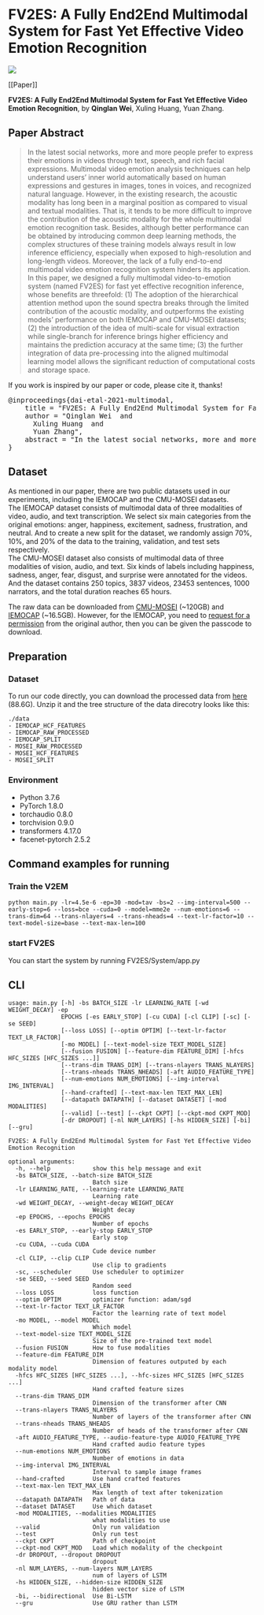 # FV2ES: A Fully End2End Multimodal System for Fast Yet Effective Video Emotion Recognition

![](https://img.shields.io/badge/python-3.6+-blue.svg)

[[Paper]]

**FV2ES: A Fully End2End Multimodal System for Fast Yet Effective Video Emotion Recognition**, by **Qinglan Wei**, Xuling Huang, Yuan Zhang.

## Paper Abstract

> In the latest social networks, more and more people prefer to express their emotions in videos through text, speech, and rich facial expressions. Multimodal video emotion analysis techniques can help understand users’ inner world automatically based on human expressions and gestures in images, tones in voices, and recognized natural language. However, in the existing research, the acoustic modality has long been in a marginal position as compared to visual and textual modalities. That is, it tends to be more difficult to improve the contribution of the acoustic modality for the whole multimodal emotion recognition task. Besides, although better performance can be obtained by introducing common deep learning methods, the complex structures of these training models always result in low inference efficiency, especially when exposed to high-resolution and long-length videos. Moreover, the lack of a fully end-to-end multimodal video emotion recognition system hinders its application. In this paper, we designed a fully multimodal video-to-emotion system (named FV2ES) for fast yet effective recognition inference, whose benefits are threefold: (1) The adoption of the hierarchical attention method upon the sound spectra breaks through the limited contribution of the acoustic modality, and outperforms the existing models’ performance on both IEMOCAP and CMU-MOSEI datasets; (2) the introduction of the idea of multi-scale for visual extraction while single-branch for inference brings higher efficiency and maintains the prediction accuracy at the same time; (3) the further integration of data pre-processing into the aligned multimodal learning model allows the significant reduction of computational costs and storage space.

If you work is inspired by our paper or code, please cite it, thanks!

<pre>
@inproceedings{dai-etal-2021-multimodal,
    title = "FV2ES: A Fully End2End Multimodal System for Fast Yet Effective Video Emotion Recognition",
    author = "Qinglan Wei  and
      Xuling Huang  and
      Yuan Zhang",
    abstract = "In the latest social networks, more and more people prefer to express their emotions in videos through text, speech, and rich facial expressions. Multimodal video emotion analysis techniques can help understand users’ inner world automatically based on human expressions and gestures in images, tones in voices, and recognized natural language. However, in the existing research, the acoustic modality has long been in a marginal position as compared to visual and textual modalities. That is, it tends to be more difficult to improve the contribution of the acoustic modality for the whole multimodal emotion recognition task. Besides, although better performance can be obtained by introducing common deep learning methods, the complex structures of these training models always result in low inference efficiency, especially when exposed to high-resolution and long-length videos. Moreover, the lack of a fully end-to-end multimodal video emotion recognition system hinders its application. In this paper, we designed a fully multimodal video-to-emotion system (named FV2ES) for fast yet effective recognition inference, whose benefits are threefold: (1) The adoption of the hierarchical attention method upon the sound spectra breaks through the limited contribution of the acoustic modality, and outperforms the existing models’ performance on both IEMOCAP and CMU-MOSEI datasets; (2) the introduction of the idea of multi-scale for visual extraction while single-branch for inference brings higher efficiency and maintains the prediction accuracy at the same time; (3) the further integration of data pre-processing into the aligned multimodal learning model allows the significant reduction of computational costs and storage space.",
}
</pre>

## Dataset

As mentioned in our paper, there are two public datasets used in our experiments, including the IEMOCAP and the CMU-MOSEI datasets.  
The IEMOCAP dataset consists of multimodal data of three modalities of video, audio, and text transcription. We select six main categories from the original emotions: anger, happiness, excitement, sadness, frustration, and neutral. And to create a new split for the dataset, we randomly assign 70%, 10%, and 20% of the data to the training, validation, and test sets respectively.  
The CMU-MOSEI dataset also consists of multimodal data of three modalities of vision, audio, and text. Six kinds of labels including happiness, sadness, anger, fear, disgust, and surprise were annotated for the videos. And the dataset contains 250 topics, 3837 videos, 23453 sentences, 1000 narrators, and the total duration reaches 65 hours.  

The raw data can be downloaded from [CMU-MOSEI](http://immortal.multicomp.cs.cmu.edu/raw_datasets/CMU_MOSEI.zip) (~120GB) and [IEMOCAP](https://hkustconnect-my.sharepoint.com/:u:/g/personal/wdaiai_connect_ust_hk/EdZoawxqQ01Ej38NpflFZPEB4zYR9RxIPcaAPcFU77qFgQ?e=7efIl0) (~16.5GB). However, for the IEMOCAP, you need to [request for a permission](https://sail.usc.edu/iemocap/iemocap_release.htm) from the original author, then you can be given the passcode to download.

## Preparation

### Dataset

To run our code directly, you can download the processed data from [here](https://hkustconnect-my.sharepoint.com/:u:/g/personal/wdaiai_connect_ust_hk/EbEzVnCduqVNuT_LvuRApVQBagraPx7nGqIEHgdnGPjN7g?e=zeMtct) (88.6G). Unzip it and the tree structure of the data direcotry looks like this:

```
./data
- IEMOCAP_HCF_FEATURES
- IEMOCAP_RAW_PROCESSED
- IEMOCAP_SPLIT
- MOSEI_RAW_PROCESSED
- MOSEI_HCF_FEATURES
- MOSEI_SPLIT
```

### Environment

* Python 3.7.6
* PyTorch 1.8.0
* torchaudio 0.8.0
* torchvision 0.9.0
* transformers 4.17.0
* facenet-pytorch 2.5.2

## Command examples for running

### Train the V2EM

```console
python main.py -lr=4.5e-6 -ep=30 -mod=tav -bs=2 --img-interval=500 --early-stop=6 --loss=bce --cuda=0 --model=mme2e --num-emotions=6 --trans-dim=64 --trans-nlayers=4 --trans-nheads=4 --text-lr-factor=10 --text-model-size=base --text-max-len=100 
```

### start FV2ES
You can start the system by running FV2ES/System/app.py

## CLI

```
usage: main.py [-h] -bs BATCH_SIZE -lr LEARNING_RATE [-wd WEIGHT_DECAY] -ep
               EPOCHS [-es EARLY_STOP] [-cu CUDA] [-cl CLIP] [-sc] [-se SEED]
               [--loss LOSS] [--optim OPTIM] [--text-lr-factor TEXT_LR_FACTOR]
               [-mo MODEL] [--text-model-size TEXT_MODEL_SIZE]
               [--fusion FUSION] [--feature-dim FEATURE_DIM] [-hfcs HFC_SIZES [HFC_SIZES ...]]
               [--trans-dim TRANS_DIM] [--trans-nlayers TRANS_NLAYERS]
               [--trans-nheads TRANS_NHEADS] [-aft AUDIO_FEATURE_TYPE]
               [--num-emotions NUM_EMOTIONS] [--img-interval IMG_INTERVAL]
               [--hand-crafted] [--text-max-len TEXT_MAX_LEN]
               [--datapath DATAPATH] [--dataset DATASET] [-mod MODALITIES]
               [--valid] [--test] [--ckpt CKPT] [--ckpt-mod CKPT_MOD]
               [-dr DROPOUT] [-nl NUM_LAYERS] [-hs HIDDEN_SIZE] [-bi] [--gru]

FV2ES: A Fully End2End Multimodal System for Fast Yet Effective Video Emotion Recognition

optional arguments:
  -h, --help            show this help message and exit
  -bs BATCH_SIZE, --batch-size BATCH_SIZE
                        Batch size
  -lr LEARNING_RATE, --learning-rate LEARNING_RATE
                        Learning rate
  -wd WEIGHT_DECAY, --weight-decay WEIGHT_DECAY
                        Weight decay
  -ep EPOCHS, --epochs EPOCHS
                        Number of epochs
  -es EARLY_STOP, --early-stop EARLY_STOP
                        Early stop
  -cu CUDA, --cuda CUDA
                        Cude device number
  -cl CLIP, --clip CLIP
                        Use clip to gradients
  -sc, --scheduler      Use scheduler to optimizer
  -se SEED, --seed SEED
                        Random seed
  --loss LOSS           loss function
  --optim OPTIM         optimizer function: adam/sgd
  --text-lr-factor TEXT_LR_FACTOR
                        Factor the learning rate of text model
  -mo MODEL, --model MODEL
                        Which model
  --text-model-size TEXT_MODEL_SIZE
                        Size of the pre-trained text model
  --fusion FUSION       How to fuse modalities
  --feature-dim FEATURE_DIM
                        Dimension of features outputed by each modality model
  -hfcs HFC_SIZES [HFC_SIZES ...], --hfc-sizes HFC_SIZES [HFC_SIZES ...]
                        Hand crafted feature sizes
  --trans-dim TRANS_DIM
                        Dimension of the transformer after CNN
  --trans-nlayers TRANS_NLAYERS
                        Number of layers of the transformer after CNN
  --trans-nheads TRANS_NHEADS
                        Number of heads of the transformer after CNN
  -aft AUDIO_FEATURE_TYPE, --audio-feature-type AUDIO_FEATURE_TYPE
                        Hand crafted audio feature types
  --num-emotions NUM_EMOTIONS
                        Number of emotions in data
  --img-interval IMG_INTERVAL
                        Interval to sample image frames
  --hand-crafted        Use hand crafted features
  --text-max-len TEXT_MAX_LEN
                        Max length of text after tokenization
  --datapath DATAPATH   Path of data
  --dataset DATASET     Use which dataset
  -mod MODALITIES, --modalities MODALITIES
                        what modalities to use
  --valid               Only run validation
  --test                Only run test
  --ckpt CKPT           Path of checkpoint
  --ckpt-mod CKPT_MOD   Load which modality of the checkpoint
  -dr DROPOUT, --dropout DROPOUT
                        dropout
  -nl NUM_LAYERS, --num-layers NUM_LAYERS
                        num of layers of LSTM
  -hs HIDDEN_SIZE, --hidden-size HIDDEN_SIZE
                        hidden vector size of LSTM
  -bi, --bidirectional  Use Bi-LSTM
  --gru                 Use GRU rather than LSTM
```
